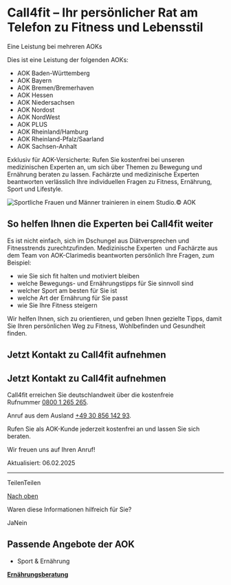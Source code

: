 # Call4fit – Ihr persönlicher Rat am Telefon zu Fitness und Lebensstil

Eine Leistung bei mehreren AOKs

Dies ist eine Leistung der folgenden AOKs:

- AOK Baden-Württemberg
- AOK Bayern
- AOK Bremen/Bremerhaven
- AOK Hessen
- AOK Niedersachsen
- AOK Nordost
- AOK NordWest
- AOK PLUS
- AOK Rheinland/Hamburg
- AOK Rheinland-Pfalz/Saarland
- AOK Sachsen-Anhalt

Exklusiv für AOK-Versicherte: Rufen Sie kostenfrei bei unseren medizinischen Experten an, um sich über Themen zu Bewegung und Ernährung beraten zu lassen. Fachärzte und medizinische Experten beantworten verlässlich Ihre individuellen Fragen zu Fitness, Ernährung, Sport und Lifestyle.

![Sportliche Frauen und Männer trainieren in einem Studio.](https://www.aok.de/pk/magazin/cms/fileadmin/_processed_/a/e/csm_call-4-fit_485a1ed60b.jpg.webp)© AOK

## So helfen Ihnen die Experten bei Call4fit weiter

Es ist nicht einfach, sich im Dschungel aus Diätversprechen und Fitnesstrends zurechtzufinden. Medizinische Experten  und Fachärzte aus dem Team von AOK-Clarimedis beantworten persönlich Ihre Fragen, zum Beispiel:

- wie Sie sich fit halten und motiviert bleiben
- welche Bewegungs- und Ernährungstipps für Sie sinnvoll sind
- welcher Sport am besten für Sie ist
- welche Art der Ernährung für Sie passt
- wie Sie Ihre Fitness steigern

Wir helfen Ihnen, sich zu orientieren, und geben Ihnen gezielte Tipps, damit Sie Ihren persönlichen Weg zu Fitness, Wohlbefinden und Gesundheit finden.

## Jetzt Kontakt zu Call4fit aufnehmen

## Jetzt Kontakt zu Call4fit aufnehmen

Call4fit erreichen Sie deutschlandweit über die kostenfreie Rufnummer [0800 1 265 265](tel:08001265265).

Anruf aus dem Ausland [+49 30 856 142 93](tel:+493085614293).

Rufen Sie als AOK-Kunde jederzeit kostenfrei an und lassen Sie sich beraten.

Wir freuen uns auf Ihren Anruf!

Aktualisiert: 06.02.2025

* * *

TeilenTeilen

[Nach oben](https://www.aok.de/pk/leistungen/sport-ernaehrung/telefonberatung-fitness-ernaehrung/#main-content)

Waren diese Informationen hilfreich für Sie?

JaNein

## Passende Angebote der AOK

- Sport & Ernährung

[**Ernährungsberatung**](https://www.aok.de/pk/leistungen/sport-ernaehrung/ernaehrungsberatung/)